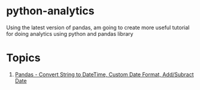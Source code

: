 # python-analytics
Using the latest version of pandas, am going to create more useful tutorial for doing analytics using python and pandas library

# Topics

1. <a href="https://github.com/bharathirajatut/python-analytics/blob/master/string-to-datetime-convert-example.ipynb">Pandas - Convert String to DateTime, Custom Date Format, Add/Subract Date</a>

